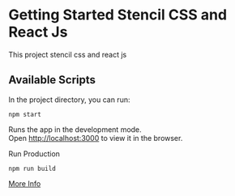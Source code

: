 # Getting Started Stencil CSS and React Js

This project stencil css and react js

## Available Scripts

In the project directory, you can run:

```
npm start
```

Runs the app in the development mode.\
Open [http://localhost:3000](http://localhost:3000) to view it in the browser.

Run Production

```
npm run build
```

[More Info](https://bluuweb.github.io/tailwindcss/)